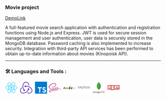### Movie project

[DemoLink](https://moviebox-qq7d.onrender.com)

A full-featured movie search application with authentication and registration functions using Node.js and Express.
JWT is used for secure session management and user authentication, user data is securely stored in the MongoDB database. Password caching is also implemented to increase security. Integration with third-party API services has been performed to obtain up-to-date information about movies (Kinopoisk API).

---

### :hammer_and_wrench: Languages and Tools :

<div>
    <img src="https://github.com/devicons/devicon/blob/master/icons/react/react-original.svg" title="React" alt="React" width="40" height="40"/>&nbsp;
   <img src="https://github.com/devicons/devicon/blob/master/icons/redux/redux-original.svg" title="Redux" alt="Redux" width="40" height="40"/>&nbsp;
  <img src="https://github.com/devicons/devicon/blob/master/icons/typescript/typescript-original.svg" title="TypeScript" **alt="TypeScript" width="40" height="40"/>
   <img src="https://github.com/devicons/devicon/blob/master/icons/sass/sass-original.svg"  title="Saas" alt="Saas" width="40" height="40"/>&nbsp;
   <img src="https://github.com/devicons/devicon/blob/master/icons/nodejs/nodejs-original-wordmark.svg"  title="Node.js" alt="Node.js" width="40" height="40"/>&nbsp;
   <img src="https://github.com/devicons/devicon/blob/master/icons/express/express-original-wordmark.svg"  title="Express" alt="Express" width="40" height="40"/>&nbsp;
   <img src="https://github.com/devicons/devicon/blob/master/icons/mongodb/mongodb-original-wordmark.svg"  title="MongoDb" alt="MongoDb" width="40" height="40"/>&nbsp;
  <img src="https://github.com/devicons/devicon/blob/master/icons/npm/npm-original-wordmark.svg" title="Npm" **alt="Npm" width="40" height="40"/>
</div>

